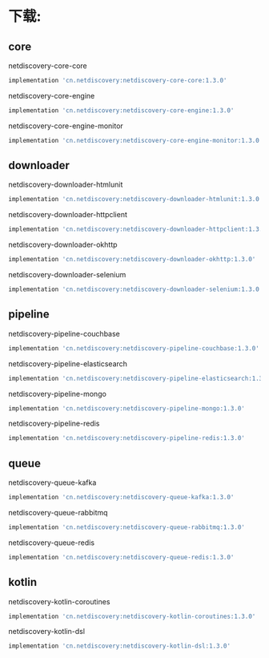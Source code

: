 

# 下载:

## core

netdiscovery-core-core

```groovy
implementation 'cn.netdiscovery:netdiscovery-core-core:1.3.0'

```

netdiscovery-core-engine

```groovy
implementation 'cn.netdiscovery:netdiscovery-core-engine:1.3.0'
```

netdiscovery-core-engine-monitor

```groovy
implementation 'cn.netdiscovery:netdiscovery-core-engine-monitor:1.3.0'
```

## downloader

netdiscovery-downloader-htmlunit

```groovy
implementation 'cn.netdiscovery:netdiscovery-downloader-htmlunit:1.3.0'
```

netdiscovery-downloader-httpclient

```groovy
implementation 'cn.netdiscovery:netdiscovery-downloader-httpclient:1.3.0'
```

netdiscovery-downloader-okhttp

```groovy
implementation 'cn.netdiscovery:netdiscovery-downloader-okhttp:1.3.0'
```

netdiscovery-downloader-selenium

```groovy
implementation 'cn.netdiscovery:netdiscovery-downloader-selenium:1.3.0'
```

## pipeline

netdiscovery-pipeline-couchbase

```groovy
implementation 'cn.netdiscovery:netdiscovery-pipeline-couchbase:1.3.0'
```

netdiscovery-pipeline-elasticsearch

```groovy
implementation 'cn.netdiscovery:netdiscovery-pipeline-elasticsearch:1.3.0'
```

netdiscovery-pipeline-mongo

```groovy
implementation 'cn.netdiscovery:netdiscovery-pipeline-mongo:1.3.0'
```

netdiscovery-pipeline-redis

```groovy
implementation 'cn.netdiscovery:netdiscovery-pipeline-redis:1.3.0'
```

## queue

netdiscovery-queue-kafka

```groovy
implementation 'cn.netdiscovery:netdiscovery-queue-kafka:1.3.0'
```

netdiscovery-queue-rabbitmq

```groovy
implementation 'cn.netdiscovery:netdiscovery-queue-rabbitmq:1.3.0'
```
netdiscovery-queue-redis

```groovy
implementation 'cn.netdiscovery:netdiscovery-queue-redis:1.3.0'
```

## kotlin

netdiscovery-kotlin-coroutines

```groovy
implementation 'cn.netdiscovery:netdiscovery-kotlin-coroutines:1.3.0'
```

netdiscovery-kotlin-dsl

```groovy
implementation 'cn.netdiscovery:netdiscovery-kotlin-dsl:1.3.0'
```